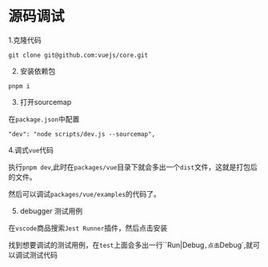 # 源码调试

1.克隆代码

```console
git clone git@github.com:vuejs/core.git
```

2. 安装依赖包

```console
pnpm i
```

3. 打开sourcemap

在`package.json`中配置

```console
"dev": "node scripts/dev.js --sourcemap",
```
4.调式`vue`代码

执行`pnpm dev`,此时在`packages/vue`目录下就会多出一个`dist`文件，这就是打包后的文件。

然后可以调试`packages/vue/examples`的代码了。

5. debugger 测试用例
  
在`vscode`商品搜索`Jest Runner`插件，然后点击安装

找到想要调试的测试用例，在`test`上面会多出一行``Run|Debug`,点击`Debug`,就可以调试测试代码